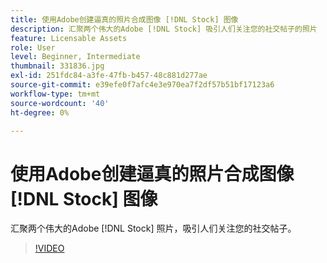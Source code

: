 ```yaml
---
title: 使用Adobe创建逼真的照片合成图像 [!DNL Stock] 图像
description: 汇聚两个伟大的Adobe [!DNL Stock] 吸引人们关注您的社交帖子的照片
feature: Licensable Assets
role: User
level: Beginner, Intermediate
thumbnail: 331836.jpg
exl-id: 251fdc84-a3fe-47fb-b457-48c881d277ae
source-git-commit: e39efe0f7afc4e3e970ea7f2df57b51bf17123a6
workflow-type: tm+mt
source-wordcount: '40'
ht-degree: 0%

---
```


# 使用Adobe创建逼真的照片合成图像 [!DNL Stock] 图像

汇聚两个伟大的Adobe [!DNL Stock] 照片，吸引人们关注您的社交帖子。

>[!VIDEO](https://video.tv.adobe.com/v/331836?hidetitle=true)

